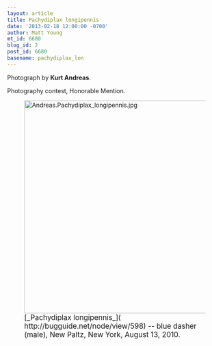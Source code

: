 ```yaml
---
layout: article
title: Pachydiplax longipennis
date: '2013-02-18 12:00:00 -0700'
author: Matt Young
mt_id: 6680
blog_id: 2
post_id: 6680
basename: pachydiplax_lon
---
```

Photograph by **Kurt Andreas**.

Photography contest, Honorable Mention.

<figure>
<img src="{{ site.baseurl }}/uploads/2013/Andreas.Pachydiplax_longipennis.jpg" alt="Andreas.Pachydiplax_longipennis.jpg" width="600" height="497" />
<figcaption markdown="span">
<big>[_Pachydiplax longipennis_]( http://bugguide.net/node/view/598) -- blue dasher (male), New Paltz, New York, August 13, 2010.</big>

</figcaption>
</figure>
